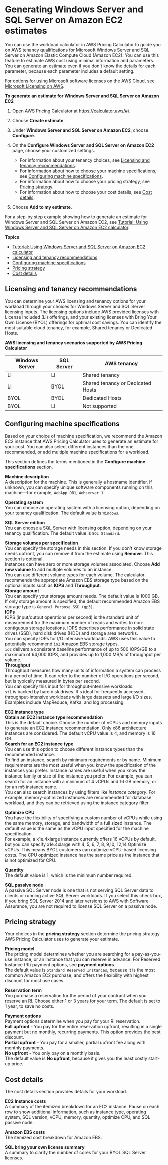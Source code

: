 # Generating Windows Server and SQL Server on Amazon EC2 estimates<a name="windows-workload-estimates"></a>

You can use the workload calculator in AWS Pricing Calculator to guide you on AWS tenancy qualifications for Microsoft Windows Server and SQL Server on Amazon Elastic Compute Cloud \(Amazon EC2\)\. You can use this feature to estimate AWS cost using minimal information and parameters\. You can generate an estimate even if you don't know the details for each parameter, because each parameter includes a default setting\.

For options for using Microsoft software licenses on the AWS Cloud, see [Microsoft Licensing on AWS](http://aws.amazon.com/windows/resources/licensing/)\.

**To generate an estimate for Windows Server and SQL Server on Amazon EC2**

1. Open AWS Pricing Calculator at [https://calculator\.aws/\#/](https://calculator.aws/#/)\.

1. Choose **Create estimate**\.

1. Under **Windows Server and SQL Server on Amazon EC2**, choose **Configure**\.

1. On the **Configure Windows Server and SQL Server on Amazon EC2** page, choose your customized settings\.
   + For information about your tenancy choices, see [Licensing and tenancy recommendations](#estimate-workload-tenancy)\.
   + For information about how to choose your machine specifications, see [Configuring machine specifications](#estimate-workload-configure)\.
   + For information about how to choose your pricing strategy, see [Pricing strategy](#estimate-workload-pricing)\.
   + For information about how to choose your cost details, see [Cost details](#estimate-workload-cost)\.

1. Choose **Add to my estimate**\.

For a step\-by step example showing how to generate an estimate for Windows Server and SQL Server on Amazon EC2, see [Tutorial: Using Windows Server and SQL Server on Amazon EC2 calculator](estimate-workload-tutorial.md)\.

**Topics**
+ [Tutorial: Using Windows Server and SQL Server on Amazon EC2 calculator](estimate-workload-tutorial.md)
+ [Licensing and tenancy recommendations](#estimate-workload-tenancy)
+ [Configuring machine specifications](#estimate-workload-configure)
+ [Pricing strategy](#estimate-workload-pricing)
+ [Cost details](#estimate-workload-cost)

## Licensing and tenancy recommendations<a name="estimate-workload-tenancy"></a>

You can determine your AWS licensing and tenancy options for your workload through your choices for Windows Server and SQL Server licensing inputs\. The licensing options include AWS provided licenses with License Included \(LI\) offerings, and your existing licenses with Bring Your Own License \(BYOL\) offerings for optimal cost savings\. You can identify the most suitable cloud tenancy, for example, Shared tenancy or Dedicated Hosts\.


**AWS licensing and tenancy scenarios supported by AWS Pricing Calculator**  

| Windows Server | SQL Server | AWS tenancy | 
| --- | --- | --- | 
| LI | LI | Shared tenancy | 
| LI | BYOL | Shared tenancy or Dedicated Hosts | 
| BYOL | BYOL | Dedicated Hosts | 
| BYOL | LI | Not supported | 

## Configuring machine specifications<a name="estimate-workload-configure"></a>

Based on your choice of machine specification, we recommend the Amazon EC2 instance that AWS Pricing Calculator uses to generate an estimate for your cost\. You can also select different instances than the one recommended, or add multiple machine specifications for a workload\.

This section defines the terms mentioned in the **Configure machine specifications** section\.

****Machine description****  
A description for the machine\. This is generally a hostname identifier\. If unknown, you can specify unique software components running on this machine—for example, `WebApp DB1`, `Webserver 1`\.

****Operating system****  
You can choose an operating system with a licensing option, depending on your tenancy qualification\. The default value is `Windows`\.

****SQL Server edition****  
You can choose a SQL Server with licensing option, depending on your tenancy qualification\. The default value is `SQL Standard`\.

****Storage volumes per specification****  
You can specify the storage needs in this section\. If you don't know storage needs upfront, you can remove it from the estimate using **Remove**\. This section is optional\.  
Instances can have zero or more storage volumes associated\. Choose **Add new volume** to add multiple volumes to an instance\.  
You can use different volume types for each volume\. The calculator recommends the appropriate Amazon EBS storage type based on the optional inputs such as **IOPS** and **Throughput**\.    
****Storage amount****  
You can specify your storage amount needs\. The default value is 1000 GB\. If only storage amount is specified, the default recommended Amazon EBS storage type is `General Purpose SSD (gp3)`\.  
****IOPs****  
IOPS \(input/output operations per second\) is the standard unit of measurement for the maximum number of reads and writes to non\-contiguous storage locations\. IOPS describes performance in solid state drives \(SSD\), hard disk drives \(HDD\) and storage area networks\.  
You can specify IOPs for I/O intensive workloads\. AWS uses this value to potentially recommend `io2` Amazon EBS storage types\.  
`io2` delivers a consistent baseline performance of up to 500 IOPS/GB to a maximum of 64,000 IOPS, and provides up to 1,000 MB/s of throughput per volume\.  
****Throughput****  
Throughput measures how many units of information a system can process in a period of time\. It can refer to the number of I/O operations per second, but is typically measured in bytes per second\.  
You can specify this input for throughput\-intensive workloads\.  
`st1` is backed by hard disk drives\. It's ideal for frequently accessed, throughput\-intensive workloads with large datasets and large I/O sizes\. Examples include MapReduce, Kafka, and log processing\.

****EC2 instance type****  
**Obtain an EC2 instance type recommendation**  
This is the default choice\. Choose the number of vCPUs and memory inputs to generate an EC2 instance recommendation\. Only x86 architecture instances are considered\. The default vCPU value is 4, and memory is 16 GB\.   
**Search for an EC2 instance type**  
You can use this option to choose different instance types than the recommended instance\.  
To find an instance, search by minimum requirements or by name\. Minimum requirements are the most useful when you know the specification of the instances you prefer\. Instance names are useful when you know the instance family or size of the instance you prefer\. For example, you can search for an instance with a minimum of 4 vCPUs and 16 GB memory, or for an m5 instance name\.  
You can also search instances by using filters like *instance category*\. For example, memory\-optimized instances are recommended for database workload, and they can be retrieved using the instance category filter\.

****Optimize CPU****  
You have the flexibility of specifying a custom number of vCPUs while using the same memory, storage, and bandwidth of a full sized instance\. The default value is the same as the vCPU input specified for the machine specification\.  
For example, a x1e\.4xlarge instance currently offers 16 vCPUs by default, but you can specify x1e\.4xlarge with 4, 5, 6, 7, 8, 9,10, 12,14 Optimize vCPUs\. This means BYOL customers can optimize vCPU\-based licensing costs\. The CPU optimized instance has the same price as the instance that is not optimized for CPU\.

****Quantity****  
The default value is 1, which is the minimum number required\.

****SQL passive node****  
A passive SQL Server node is one that is not serving SQL Server data to clients or running active SQL Server workloads\. If you select this check box, if you bring SQL Server 2014 and later versions to AWS with Software Assurance, you are not required to license SQL Server on a passive node\.

## Pricing strategy<a name="estimate-workload-pricing"></a>

Your choices in the **pricing strategy** section determine the pricing strategy AWS Pricing Calculator uses to generate your estimate\.

**Pricing model**  
The pricing model determines whether you are searching for a pay\-as\-you\-use instance, or an instance that you can reserve in advance\. For Reserved Instance \(RI\) payment options, see **payment options**\.  
The default value is `Standard Reserved Instances`, because it is the most common Amazon EC2 purchase, and offers the flexibility with highest discount for most use cases\.

**Reservation term**  
You purchase a reservation for the period of your contract when you reserve an RI\. Choose either 1 or 3 years for your term\. The default is set to 1 year, to save no costs\.

**Payment options**  
Payment options determine when you pay for your RI reservation\.  
**Full upfront** \- You pay for the entire reservation upfront, resulting in a single payment but no monthly, recurring payments\. This option provides the best discount\.  
**Partial upfront** \- You pay for a smaller, partial upfront fee along with monthly payments\.  
**No upfront** \- You only pay on a monthly basis\.  
The default value is **No upfront**, because it gives you the least costly start\-up price\.

## Cost details<a name="estimate-workload-cost"></a>

The cost details section provides details for your workload\.

**EC2 Instance costs**  
A summary of the itemized breakdown for an EC2 instance\. Pause on each row to show additional information, such as instance type, operating system, SQL version, vCPU, memory, quantity, optimize CPU, and SQL passive node\.

**Amazon EBS costs**  
The itemized cost breakdown for Amazon EBS\.

**SQL bring your own license summary**  
A summary to clarify the number of cores for your BYOL SQL Server licenses\.